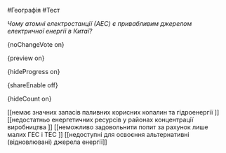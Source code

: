 #Географія #Тест

*Чому атомні електростанції (АЕС) є привабливим джерелом електричної енергії в Китаї?*

{noChangeVote on}

{preview on}

{hideProgress on}

{shareEnable off}

{hideCount on}

[[немає значних запасів паливних корисних копалин та гідроенергії ]]
[[недостатньо енергетичних ресурсів у районах концентрації виробництва ]]
[[неможливо задовольнити попит за рахунок лише малих ГЕС і ТЕС ]]
[[недоступні для освоєння альтернативні (відновлювані) джерела енергії]]

